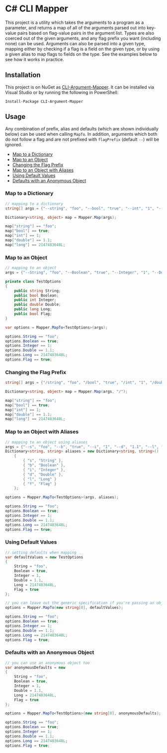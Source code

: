 # C# CLI Mapper
This project is a utility which takes the arguments to a program as a parameter, and returns a map of all of the arguments parsed out into key-value pairs based on flag-value pairs in the argument list. Types are also coerced out of the given arguments, and any flag prefix you want (including none) can be used. Arguments can also be parsed into a given type, mapping either by checking if a flag is a field on the given type, or by using a given alias to map flags to fields on the type. See the examples below to see how it works in practice.

## Installation
This project is on NuGet as [CLI-Argument-Mapper](https://www.nuget.org/packages/CLI-Argument-Mapper). It can be installed via Visual Studio or by running the following in PowerShell:
```
Install-Package CLI-Argument-Mapper
```

## Usage
Any combination of prefix, alias and defaults (which are shown individually below) can be used when calling `MapTo`. In addition, arguments which both do not follow a flag and are not prefixed with `flagPrefix` (default `--`) will be ignored.

- [Map to a Dictionary](#map-to-a-dictionary)
- [Map to an Object](#map-to-an-object)
- [Changing the Flag Prefix](#changing-the-flag-prefix)
- [Map to an Object with Aliases](#map-to-an-object-with-aliases)
- [Using Default Values](#using-default-values)
- [Defaults with an Anonymous Object](#defaults-with-an-anonymous-object)

### Map to a Dictionary
```cs
// mapping to a dictionary
string[] args = {"--string", "foo", "--bool", "true", "--int", "1", "--double", "1.1", "--long", "2147483648"};

Dictionary<string, object> map = Mapper.Map(args);

map["string"] == "foo";
map["bool"] == true;
map["int"] == 1;
map["double"] == 1.1;
map["long"] == 2147483648L;
```

### Map to an Object
```cs
// mapping to an object
args = {"--String", "foo", "--Boolean", "true", "--Integer", "1", "--Double", "1.1", "--Long", "2147483648", "--Flag"};

private class TestOptions
{
    public string String;
    public bool Boolean;
    public int Integer;
    public double Double;
    public long Long;
    public bool Flag;
}

var options = Mapper.MapTo<TestOptions>(args);

options.String == "foo";
options.Boolean == true;
options.Integer == 1;
options.Double == 1.1;
options.Long == 2147483648L;
options.Flag == true;
```

### Changing the Flag Prefix
```cs
string[] args = {"/string", "foo", "/bool", "true", "/int", "1", "/double", "1.1", "/long", "2147483648"};

Dictionary<string, object> map = Mapper.Map(args, "/");

map["string"] == "foo";
map["bool"] == true;
map["int"] == 1;
map["double"] == 1.1;
map["long"] == 2147483648L;
```

### Map to an Object with Aliases
```cs
// mapping to an object using aliases
args = {"--s", "foo", "--b", "true", "--i", "1", "--d", "1.1", "--l", "2147483648", "--f"}
Dictionary<string, string> aliases = new Dictionary<string, string>()
    {
        { "s", "String" },
        { "b", "Boolean" },
        { "i", "Integer" },
        { "d", "Double" },
        { "l", "Long" }
        { "f", "Flag" }
    };

options = Mapper.MapTo<TestOptions>(args, aliases);

options.String == "foo";
options.Boolean == true;
options.Integer == 1;
options.Double == 1.1;
options.Long == 2147483648L;
options.Flag == true;
```

### Using Default Values

```cs
// setting defaults when mapping
var defaultValues = new TestOptions
{
    String = "foo",
    Boolean = true,
    Integer = 1,
    Double = 1.1,
    Long = 2147483648L,
    Flag = true
};

// you can leave out the generic specification if you're passing an object of the type
options = Mapper.MapTo(new string[0], defaultValues);

options.String == "foo";
options.Boolean == true;
options.Integer == 1;
options.Double == 1.1;
options.Long == 2147483648L;
options.Flag = true;
```

### Defaults with an Anonymous Object

```cs
// you can use an anonymous object too
var anonymousDefaults = new
{
    String = "foo",
    Boolean = true,
    Integer = 1,
    Double = 1.1,
    Long = 2147483648L,
    Flag = true
};

options = Mapper.MapTo<TestOptions>(new string[0], anonymousDefaults);

options.String == "foo";
options.Boolean == true;
options.Integer == 1;
options.Double == 1.1;
options.Long == 2147483648L;
options.Flag = true;
```
